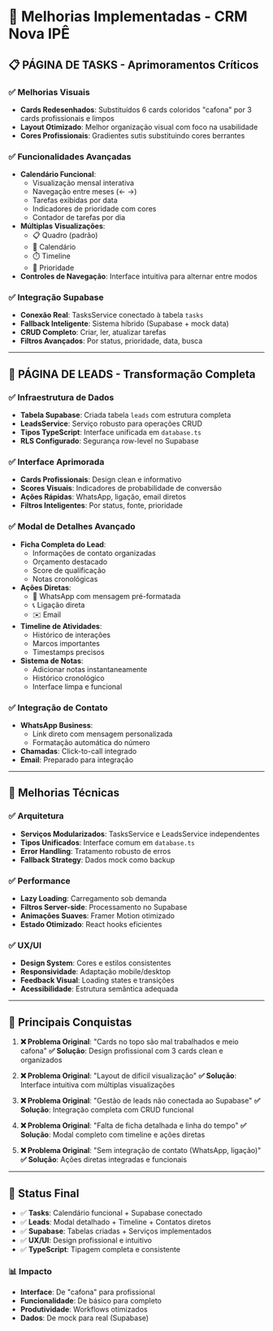 # 🚀 Melhorias Implementadas - CRM Nova IPÊ

## 📋 PÁGINA DE TASKS - Aprimoramentos Críticos

### ✅ Melhorias Visuais
- **Cards Redesenhados**: Substituídos 6 cards coloridos "cafona" por 3 cards profissionais e limpos
- **Layout Otimizado**: Melhor organização visual com foco na usabilidade
- **Cores Profissionais**: Gradientes sutis substituindo cores berrantes

### ✅ Funcionalidades Avançadas
- **Calendário Funcional**: 
  - Visualização mensal interativa
  - Navegação entre meses (← →)
  - Tarefas exibidas por data
  - Indicadores de prioridade com cores
  - Contador de tarefas por dia
- **Múltiplas Visualizações**:
  - 📋 Quadro (padrão)
  - 📅 Calendário 
  - ⏱️ Timeline
  - 🎯 Prioridade
- **Controles de Navegação**: Interface intuitiva para alternar entre modos

### ✅ Integração Supabase
- **Conexão Real**: TasksService conectado à tabela `tasks`
- **Fallback Inteligente**: Sistema híbrido (Supabase + mock data)
- **CRUD Completo**: Criar, ler, atualizar tarefas
- **Filtros Avançados**: Por status, prioridade, data, busca

---

## 👥 PÁGINA DE LEADS - Transformação Completa

### ✅ Infraestrutura de Dados
- **Tabela Supabase**: Criada tabela `leads` com estrutura completa
- **LeadsService**: Serviço robusto para operações CRUD
- **Tipos TypeScript**: Interface unificada em `database.ts`
- **RLS Configurado**: Segurança row-level no Supabase

### ✅ Interface Aprimorada
- **Cards Profissionais**: Design clean e informativo
- **Scores Visuais**: Indicadores de probabilidade de conversão
- **Ações Rápidas**: WhatsApp, ligação, email diretos
- **Filtros Inteligentes**: Por status, fonte, prioridade

### ✅ Modal de Detalhes Avançado
- **Ficha Completa do Lead**:
  - Informações de contato organizadas
  - Orçamento destacado
  - Score de qualificação
  - Notas cronológicas
- **Ações Diretas**:
  - 📱 WhatsApp com mensagem pré-formatada
  - 📞 Ligação direta
  - ✉️ Email
- **Timeline de Atividades**:
  - Histórico de interações
  - Marcos importantes
  - Timestamps precisos
- **Sistema de Notas**:
  - Adicionar notas instantaneamente
  - Histórico cronológico
  - Interface limpa e funcional

### ✅ Integração de Contato
- **WhatsApp Business**: 
  - Link direto com mensagem personalizada
  - Formatação automática do número
- **Chamadas**: Click-to-call integrado
- **Email**: Preparado para integração

---

## 🔧 Melhorias Técnicas

### ✅ Arquitetura
- **Serviços Modularizados**: TasksService e LeadsService independentes
- **Tipos Unificados**: Interface comum em `database.ts`
- **Error Handling**: Tratamento robusto de erros
- **Fallback Strategy**: Dados mock como backup

### ✅ Performance
- **Lazy Loading**: Carregamento sob demanda
- **Filtros Server-side**: Processamento no Supabase
- **Animações Suaves**: Framer Motion otimizado
- **Estado Otimizado**: React hooks eficientes

### ✅ UX/UI
- **Design System**: Cores e estilos consistentes
- **Responsividade**: Adaptação mobile/desktop
- **Feedback Visual**: Loading states e transições
- **Acessibilidade**: Estrutura semântica adequada

---

## 🎯 Principais Conquistas

1. **❌ Problema Original**: "Cards no topo são mal trabalhados e meio cafona"
   **✅ Solução**: Design profissional com 3 cards clean e organizados

2. **❌ Problema Original**: "Layout de difícil visualização"
   **✅ Solução**: Interface intuitiva com múltiplas visualizações

3. **❌ Problema Original**: "Gestão de leads não conectada ao Supabase"
   **✅ Solução**: Integração completa com CRUD funcional

4. **❌ Problema Original**: "Falta de ficha detalhada e linha do tempo"
   **✅ Solução**: Modal completo com timeline e ações diretas

5. **❌ Problema Original**: "Sem integração de contato (WhatsApp, ligação)"
   **✅ Solução**: Ações diretas integradas e funcionais

---

## 🚀 Status Final

- ✅ **Tasks**: Calendário funcional + Supabase conectado
- ✅ **Leads**: Modal detalhado + Timeline + Contatos diretos
- ✅ **Supabase**: Tabelas criadas + Serviços implementados
- ✅ **UX/UI**: Design profissional e intuitivo
- ✅ **TypeScript**: Tipagem completa e consistente

### 📊 Impacto
- **Interface**: De "cafona" para profissional
- **Funcionalidade**: De básico para completo
- **Produtividade**: Workflows otimizados
- **Dados**: De mock para real (Supabase)

